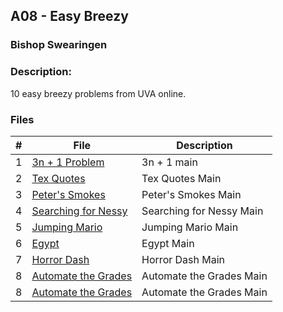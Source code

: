 ## A08 - Easy Breezy
### Bishop Swearingen
### Description: 

10 easy breezy problems from UVA online.

### Files

|   #   | File             | Description                                        |
| :---: | ---------------- | -------------------------------------------------- |
|   1   | [3n + 1 Problem](https://github.com/BishopSwearingen/4883-Prog-Tech/blob/main/Assignments/A04/100main.cpp)         | 3n + 1 main     |
|   2   | [Tex Quotes ](https://github.com/BishopSwearingen/4883-Prog-Tech/blob/main/Assignments/A04/272main.cpp) | Tex Quotes Main |
|   3   | [Peter's Smokes ](https://github.com/BishopSwearingen/4883-Prog-Tech/blob/main/Assignments/A04/10346main.cpp) | Peter's Smokes Main |
|   4   | [Searching for Nessy ](https://github.com/BishopSwearingen/4883-Prog-Tech/blob/main/Assignments/A04/11044main.cpp) | Searching for Nessy Main |
|   5   | [Jumping Mario ](https://github.com/BishopSwearingen/4883-Prog-Tech/blob/main/Assignments/A04/11764main.cpp) | Jumping Mario Main |
|   6   | [Egypt ](https://github.com/BishopSwearingen/4883-Prog-Tech/blob/main/Assignments/A04/11854main.cpp) | Egypt Main |
|   7   | [Horror Dash ](https://github.com/BishopSwearingen/4883-Prog-Tech/blob/main/Assignments/A04/11799main.cpp) | Horror Dash Main |
|   8   | [Automate the Grades ](https://github.com/BishopSwearingen/4883-Prog-Tech/blob/main/Assignments/A04/11777main.cpp) | Automate the Grades Main |
|   8   | [Automate the Grades ](https://github.com/BishopSwearingen/4883-Prog-Tech/blob/main/Assignments/A04/11777main.cpp) | Automate the Grades Main |





